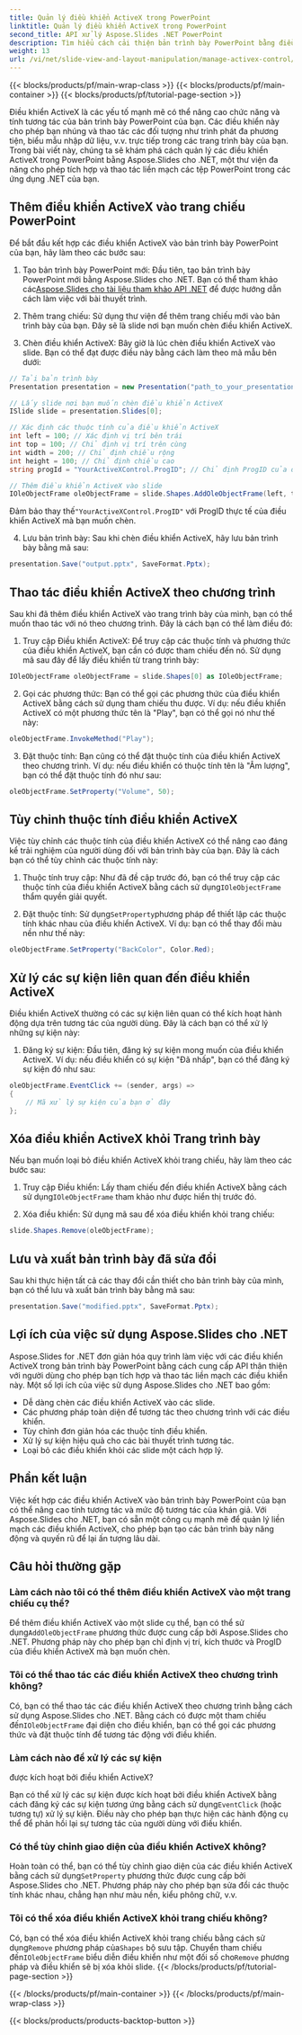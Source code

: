 ```yaml
---
title: Quản lý điều khiển ActiveX trong PowerPoint
linktitle: Quản lý điều khiển ActiveX trong PowerPoint
second_title: API xử lý Aspose.Slides .NET PowerPoint
description: Tìm hiểu cách cải thiện bản trình bày PowerPoint bằng điều khiển ActiveX bằng Aspose.Slides cho .NET. Hướng dẫn từng bước của chúng tôi bao gồm cách chèn, thao tác, tùy chỉnh, xử lý sự kiện, v.v.
weight: 13
url: /vi/net/slide-view-and-layout-manipulation/manage-activex-control/
---
```


{{< blocks/products/pf/main-wrap-class >}}
{{< blocks/products/pf/main-container >}}
{{< blocks/products/pf/tutorial-page-section >}}

Điều khiển ActiveX là các yếu tố mạnh mẽ có thể nâng cao chức năng và tính tương tác của bản trình bày PowerPoint của bạn. Các điều khiển này cho phép bạn nhúng và thao tác các đối tượng như trình phát đa phương tiện, biểu mẫu nhập dữ liệu, v.v. trực tiếp trong các trang trình bày của bạn. Trong bài viết này, chúng ta sẽ khám phá cách quản lý các điều khiển ActiveX trong PowerPoint bằng Aspose.Slides cho .NET, một thư viện đa năng cho phép tích hợp và thao tác liền mạch các tệp PowerPoint trong các ứng dụng .NET của bạn.

## Thêm điều khiển ActiveX vào trang chiếu PowerPoint

Để bắt đầu kết hợp các điều khiển ActiveX vào bản trình bày PowerPoint của bạn, hãy làm theo các bước sau:

1.  Tạo bản trình bày PowerPoint mới: Đầu tiên, tạo bản trình bày PowerPoint mới bằng Aspose.Slides cho .NET. Bạn có thể tham khảo các[Aspose.Slides cho tài liệu tham khảo API .NET](https://reference.aspose.com/slides/net/) để được hướng dẫn cách làm việc với bài thuyết trình.

2. Thêm trang chiếu: Sử dụng thư viện để thêm trang chiếu mới vào bản trình bày của bạn. Đây sẽ là slide nơi bạn muốn chèn điều khiển ActiveX.

3. Chèn điều khiển ActiveX: Bây giờ là lúc chèn điều khiển ActiveX vào slide. Bạn có thể đạt được điều này bằng cách làm theo mã mẫu bên dưới:

```csharp
// Tải bản trình bày
Presentation presentation = new Presentation("path_to_your_presentation.pptx");

// Lấy slide nơi bạn muốn chèn điều khiển ActiveX
ISlide slide = presentation.Slides[0];

// Xác định các thuộc tính của điều khiển ActiveX
int left = 100; // Xác định vị trí bên trái
int top = 100; // Chỉ định vị trí trên cùng
int width = 200; // Chỉ định chiều rộng
int height = 100; // Chỉ định chiều cao
string progId = "YourActiveXControl.ProgID"; // Chỉ định ProgID của điều khiển ActiveX

// Thêm điều khiển ActiveX vào slide
IOleObjectFrame oleObjectFrame = slide.Shapes.AddOleObjectFrame(left, top, width, height, progId);
```

 Đảm bảo thay thế`"YourActiveXControl.ProgID"` với ProgID thực tế của điều khiển ActiveX mà bạn muốn chèn.

4. Lưu bản trình bày: Sau khi chèn điều khiển ActiveX, hãy lưu bản trình bày bằng mã sau:

```csharp
presentation.Save("output.pptx", SaveFormat.Pptx);
```

## Thao tác điều khiển ActiveX theo chương trình

Sau khi đã thêm điều khiển ActiveX vào trang trình bày của mình, bạn có thể muốn thao tác với nó theo chương trình. Đây là cách bạn có thể làm điều đó:

1. Truy cập Điều khiển ActiveX: Để truy cập các thuộc tính và phương thức của điều khiển ActiveX, bạn cần có được tham chiếu đến nó. Sử dụng mã sau đây để lấy điều khiển từ trang trình bày:

```csharp
IOleObjectFrame oleObjectFrame = slide.Shapes[0] as IOleObjectFrame;
```

2. Gọi các phương thức: Bạn có thể gọi các phương thức của điều khiển ActiveX bằng cách sử dụng tham chiếu thu được. Ví dụ: nếu điều khiển ActiveX có một phương thức tên là "Play", bạn có thể gọi nó như thế này:

```csharp
oleObjectFrame.InvokeMethod("Play");
```

3. Đặt thuộc tính: Bạn cũng có thể đặt thuộc tính của điều khiển ActiveX theo chương trình. Ví dụ: nếu điều khiển có thuộc tính tên là "Âm lượng", bạn có thể đặt thuộc tính đó như sau:

```csharp
oleObjectFrame.SetProperty("Volume", 50);
```

## Tùy chỉnh thuộc tính điều khiển ActiveX

Việc tùy chỉnh các thuộc tính của điều khiển ActiveX có thể nâng cao đáng kể trải nghiệm của người dùng đối với bản trình bày của bạn. Đây là cách bạn có thể tùy chỉnh các thuộc tính này:

1.  Thuộc tính truy cập: Như đã đề cập trước đó, bạn có thể truy cập các thuộc tính của điều khiển ActiveX bằng cách sử dụng`IOleObjectFrame` thẩm quyền giải quyết.

2.  Đặt thuộc tính: Sử dụng`SetProperty`phương pháp để thiết lập các thuộc tính khác nhau của điều khiển ActiveX. Ví dụ: bạn có thể thay đổi màu nền như thế này:

```csharp
oleObjectFrame.SetProperty("BackColor", Color.Red);
```

## Xử lý các sự kiện liên quan đến điều khiển ActiveX

Điều khiển ActiveX thường có các sự kiện liên quan có thể kích hoạt hành động dựa trên tương tác của người dùng. Đây là cách bạn có thể xử lý những sự kiện này:

1. Đăng ký sự kiện: Đầu tiên, đăng ký sự kiện mong muốn của điều khiển ActiveX. Ví dụ: nếu điều khiển có sự kiện "Đã nhấp", bạn có thể đăng ký sự kiện đó như sau:

```csharp
oleObjectFrame.EventClick += (sender, args) =>
{
    // Mã xử lý sự kiện của bạn ở đây
};
```

## Xóa điều khiển ActiveX khỏi Trang trình bày

Nếu bạn muốn loại bỏ điều khiển ActiveX khỏi trang chiếu, hãy làm theo các bước sau:

1.  Truy cập Điều khiển: Lấy tham chiếu đến điều khiển ActiveX bằng cách sử dụng`IOleObjectFrame` tham khảo như được hiển thị trước đó.

2. Xóa điều khiển: Sử dụng mã sau để xóa điều khiển khỏi trang chiếu:

```csharp
slide.Shapes.Remove(oleObjectFrame);
```

## Lưu và xuất bản trình bày đã sửa đổi

Sau khi thực hiện tất cả các thay đổi cần thiết cho bản trình bày của mình, bạn có thể lưu và xuất bản trình bày bằng mã sau:

```csharp
presentation.Save("modified.pptx", SaveFormat.Pptx);
```

## Lợi ích của việc sử dụng Aspose.Slides cho .NET

Aspose.Slides for .NET đơn giản hóa quy trình làm việc với các điều khiển ActiveX trong bản trình bày PowerPoint bằng cách cung cấp API thân thiện với người dùng cho phép bạn tích hợp và thao tác liền mạch các điều khiển này. Một số lợi ích của việc sử dụng Aspose.Slides cho .NET bao gồm:

- Dễ dàng chèn các điều khiển ActiveX vào các slide.
- Các phương pháp toàn diện để tương tác theo chương trình với các điều khiển.
- Tùy chỉnh đơn giản hóa các thuộc tính điều khiển.
- Xử lý sự kiện hiệu quả cho các bài thuyết trình tương tác.
- Loại bỏ các điều khiển khỏi các slide một cách hợp lý.

## Phần kết luận

Việc kết hợp các điều khiển ActiveX vào bản trình bày PowerPoint của bạn có thể nâng cao tính tương tác và mức độ tương tác của khán giả. Với Aspose.Slides cho .NET, bạn có sẵn một công cụ mạnh mẽ để quản lý liền mạch các điều khiển ActiveX, cho phép bạn tạo các bản trình bày năng động và quyến rũ để lại ấn tượng lâu dài.

## Câu hỏi thường gặp

### Làm cách nào tôi có thể thêm điều khiển ActiveX vào một trang chiếu cụ thể?

 Để thêm điều khiển ActiveX vào một slide cụ thể, bạn có thể sử dụng`AddOleObjectFrame` phương thức được cung cấp bởi Aspose.Slides cho .NET. Phương pháp này cho phép bạn chỉ định vị trí, kích thước và ProgID của điều khiển ActiveX mà bạn muốn chèn.

### Tôi có thể thao tác các điều khiển ActiveX theo chương trình không?

 Có, bạn có thể thao tác các điều khiển ActiveX theo chương trình bằng cách sử dụng Aspose.Slides cho .NET. Bằng cách có được một tham chiếu đến`IOleObjectFrame` đại diện cho điều khiển, bạn có thể gọi các phương thức và đặt thuộc tính để tương tác động với điều khiển.

### Làm cách nào để xử lý các sự kiện

 được kích hoạt bởi điều khiển ActiveX?

Bạn có thể xử lý các sự kiện được kích hoạt bởi điều khiển ActiveX bằng cách đăng ký các sự kiện tương ứng bằng cách sử dụng`EventClick` (hoặc tương tự) xử lý sự kiện. Điều này cho phép bạn thực hiện các hành động cụ thể để phản hồi lại sự tương tác của người dùng với điều khiển.

### Có thể tùy chỉnh giao diện của điều khiển ActiveX không?

 Hoàn toàn có thể, bạn có thể tùy chỉnh giao diện của các điều khiển ActiveX bằng cách sử dụng`SetProperty` phương thức được cung cấp bởi Aspose.Slides cho .NET. Phương pháp này cho phép bạn sửa đổi các thuộc tính khác nhau, chẳng hạn như màu nền, kiểu phông chữ, v.v.

### Tôi có thể xóa điều khiển ActiveX khỏi trang chiếu không?

 Có, bạn có thể xóa điều khiển ActiveX khỏi trang chiếu bằng cách sử dụng`Remove` phương pháp của`Shapes` bộ sưu tập. Chuyển tham chiếu đến`IOleObjectFrame` biểu diễn điều khiển như một đối số cho`Remove` phương pháp và điều khiển sẽ bị xóa khỏi slide.
{{< /blocks/products/pf/tutorial-page-section >}}

{{< /blocks/products/pf/main-container >}}
{{< /blocks/products/pf/main-wrap-class >}}

{{< blocks/products/products-backtop-button >}}
